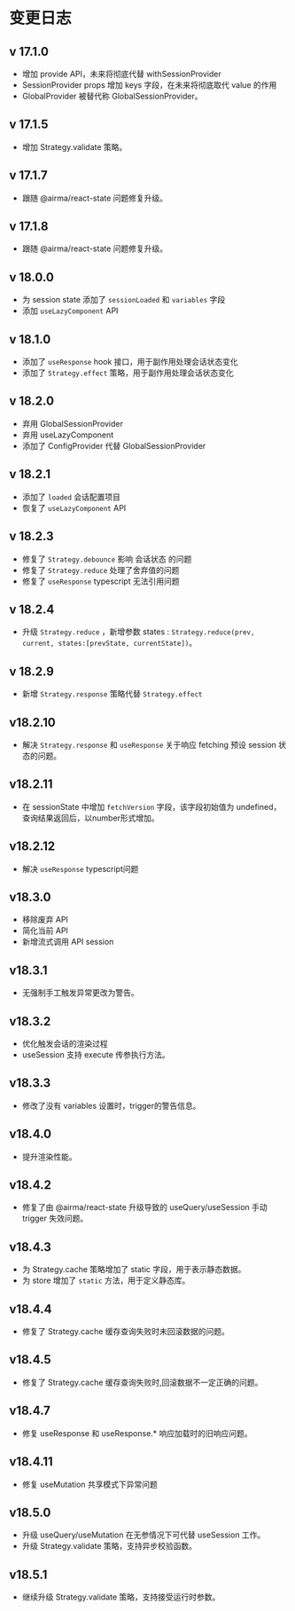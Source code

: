 # 变更日志

## v 17.1.0

* 增加 provide API，未来将彻底代替 withSessionProvider
* SessionProvider props 增加 keys 字段，在未来将彻底取代 value 的作用
* GlobalProvider 被替代称 GlobalSessionProvider。

## v 17.1.5

* 增加 Strategy.validate 策略。

## v 17.1.7

* 跟随 @airma/react-state 问题修复升级。

## v 17.1.8

* 跟随 @airma/react-state 问题修复升级。

## v 18.0.0

* 为 session state 添加了 `sessionLoaded` 和 `variables` 字段
* 添加 `useLazyComponent` API

## v 18.1.0

* 添加了 `useResponse` hook 接口，用于副作用处理会话状态变化
* 添加了 `Strategy.effect` 策略，用于副作用处理会话状态变化

## v 18.2.0

* 弃用 GlobalSessionProvider
* 弃用 useLazyComponent
* 添加了 ConfigProvider 代替 GlobalSessionProvider

## v 18.2.1

* 添加了 `loaded` 会话配置项目
* 恢复了 `useLazyComponent` API

## v 18.2.3

* 修复了 `Strategy.debounce`  影响 会话状态 的问题
* 修复了 `Strategy.reduce` 处理了舍弃值的问题
* 修复了 `useResponse` typescript 无法引用问题

## v 18.2.4

* 升级 `Strategy.reduce` ，新增参数 states : `Strategy.reduce(prev, current, states:[prevState, currentState])`。

## v 18.2.9

* 新增 `Strategy.response` 策略代替 `Strategy.effect`

## v18.2.10

* 解决 `Strategy.response` 和 `useResponse` 关于响应 fetching 预设 session 状态的问题。

## v18.2.11

* 在 sessionState 中增加 `fetchVersion` 字段，该字段初始值为 undefined，查询结果返回后，以number形式增加。

## v18.2.12

* 解决 `useResponse` typescript问题

## v18.3.0

* 移除废弃 API
* 简化当前 API
* 新增流式调用 API session

## v18.3.1

* 无强制手工触发异常更改为警告。

## v18.3.2

* 优化触发会话的渲染过程
* useSession 支持 execute 传参执行方法。

## v18.3.3

* 修改了没有 variables 设置时，trigger的警告信息。

## v18.4.0

* 提升渲染性能。

## v18.4.2

* 修复了由 @airma/react-state 升级导致的 useQuery/useSession 手动 trigger 失效问题。

## v18.4.3

* 为 Strategy.cache 策略增加了 static 字段，用于表示静态数据。
* 为 store 增加了 `static` 方法，用于定义静态库。

## v18.4.4

* 修复了 Strategy.cache 缓存查询失败时未回滚数据的问题。

## v18.4.5

* 修复了 Strategy.cache 缓存查询失败时,回滚数据不一定正确的问题。

## v18.4.7

* 修复 useResponse 和 useResponse.* 响应加载时的旧响应问题。

## v18.4.11

* 修复 useMutation 共享模式下异常问题

## v18.5.0

* 升级 useQuery/useMutation 在无参情况下可代替 useSession 工作。
* 升级 Strategy.validate 策略，支持异步校验函数。

## v18.5.1

* 继续升级 Strategy.validate 策略，支持接受运行时参数。
